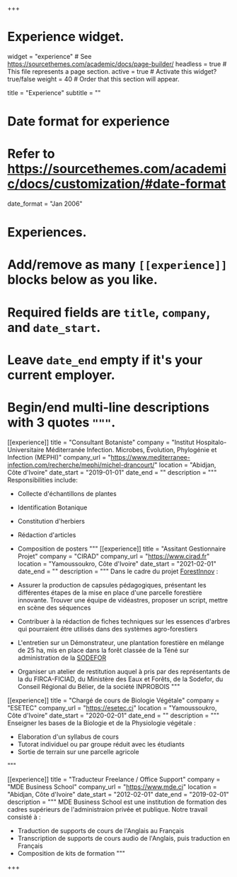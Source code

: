 +++
# Experience widget.
widget = "experience"  # See https://sourcethemes.com/academic/docs/page-builder/
headless = true  # This file represents a page section.
active = true  # Activate this widget? true/false
weight = 40  # Order that this section will appear.

title = "Experience"
subtitle = ""

# Date format for experience
#   Refer to https://sourcethemes.com/academic/docs/customization/#date-format
date_format = "Jan 2006"

# Experiences.
#   Add/remove as many `[[experience]]` blocks below as you like.
#   Required fields are `title`, `company`, and `date_start`.
#   Leave `date_end` empty if it's your current employer.
#   Begin/end multi-line descriptions with 3 quotes `"""`.

[[experience]]
  title = "Consultant Botaniste"
  company = "Institut Hospitalo-Universitaire Méditerranée Infection. Microbes, Évolution, Phylogénie et Infection (MEPHI)"
  company_url = "https://www.mediterranee-infection.com/recherche/mephi/michel-drancourt/"
  location = "Abidjan, Côte d'Ivoire"
  date_start = "2019-01-01"
  date_end = ""
  description = """
  Responsibilities include:
  
  * Collecte d'échantillons de plantes
  * Identification Botanique
  * Constitution d'herbiers
  * Rédaction d'articles
  * Composition de posters
  """
[[experience]]
  title = "Assitant Gestionnaire Projet"
  company = "CIRAD"
  company_url = "https://www.cirad.fr"
  location = "Yamoussoukro, Côte d'Ivoire"
  date_start = "2021-02-01"
  date_end = ""
  description = """
  Dans le cadre du projet [ForestInnov](https://forestinnov.cirad.fr) : 
  
  * Assurer la production de capsules pédagogiques, présentant les différentes étapes de la mise en place d'une parcelle forestière innovante. Trouver une équipe de vidéastres, proposer un script, mettre en scène des séquences
  * Contribuer à la rédaction de fiches techniques sur les essences d'arbres qui pourraient être utilisés dans des systèmes agro-forestiers
  * L'entretien sur un Démonstrateur, une plantation forestière en mélange de 25 ha, mis en place dans la forêt classée de la Téné sur administration de la [SODEFOR](http://www.sodefor.ci)
  * Organiser un atelier de restitution auquel à pris par des représentants de la du FIRCA-FICIAD, du Ministère des Eaux et Forêts, de la Sodefor, du Conseil Régional du Bélier, de la société INPROBOIS
  """

[[experience]]
  title = "Chargé de cours de Biologie Végétale"
  company = "ESETEC"
  company_url = "https://esetec.ci"
  location = "Yamoussoukro, Côte d'Ivoire"
  date_start = "2020-02-01"
  date_end = ""
  description = """
  Enseigner les bases de la Biologie et de la Physiologie végétale : 
  * Elaboration d'un syllabus de cours
  * Tutorat individuel ou par groupe réduit avec les étudiants
  * Sortie de terrain sur une parcelle agricole
  
  """

[[experience]]
  title = "Traducteur Freelance / Office Support"
  company = "MDE Business School"
  company_url = "https://www.mde.ci"
  location = "Abidjan, Côte d'Ivoire"
  date_start = "2012-02-01"
  date_end = "2019-02-01"
  description = """
  MDE Business School est une institution de formation des cadres supérieurs de l'administraion privée et publique. Notre travail consisté à  : 
  * Traduction de supports de cours de l'Anglais au Français
  * Transcription de supports de cours audio de l'Anglais, puis traduction en Français
  * Composition de kits de formation
  """
  
+++
